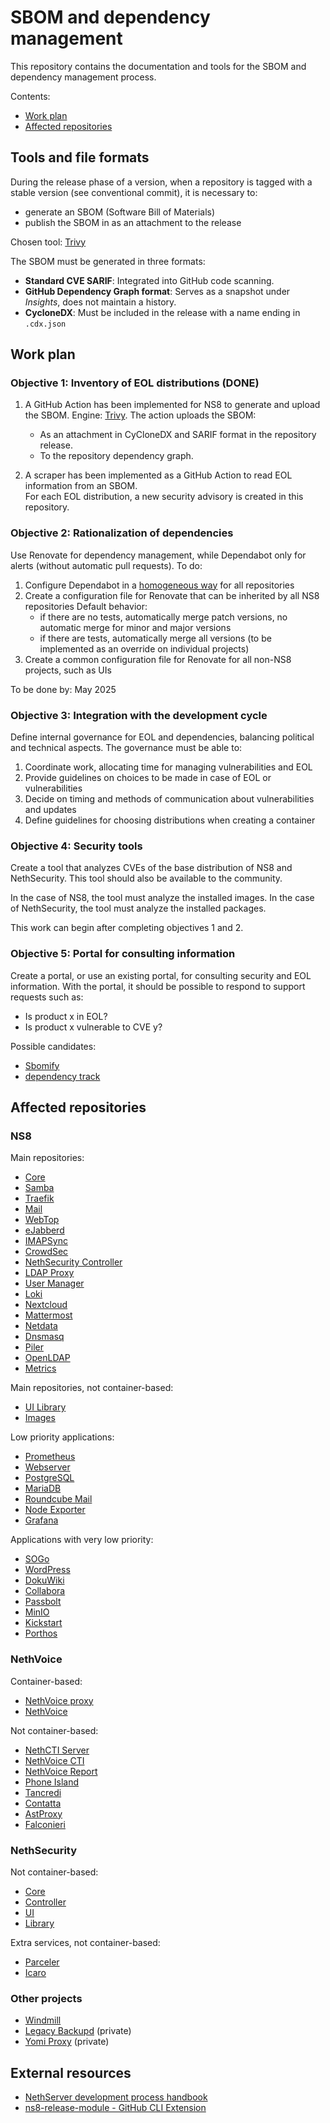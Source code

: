 # SBOM and dependency management

This repository contains the documentation and tools for the SBOM and dependency management process.

Contents:

- [Work plan](#work-plan)
- [Affected repositories](#affected-repositories)

## Tools and file formats

During the release phase of a version, when a repository is tagged with a stable version (see conventional commit), it is necessary to:

- generate an SBOM (Software Bill of Materials)
- publish the SBOM in  as an attachment to the release

Chosen tool: [Trivy](https://trivy.dev/latest/)

The SBOM must be generated in three formats:

- **Standard CVE SARIF**: Integrated into GitHub code scanning.
- **GitHub Dependency Graph format**: Serves as a snapshot under *Insights*, does not maintain a history.
- **CycloneDX**: Must be included in the release with a name ending in `.cdx.json`

## Work plan

### Objective 1: Inventory of EOL distributions (DONE)

1. A GitHub Action has been implemented for NS8 to generate and upload the SBOM. Engine: [Trivy](https://trivy.dev).
   The action uploads the SBOM:  
     - As an attachment in CyCloneDX and SARIF format in the repository release.  
     - To the repository dependency graph.  

2. A scraper has been implemented as a GitHub Action to read EOL information from an SBOM.  
   For each EOL distribution, a new security advisory is created in this repository.

### Objective 2: Rationalization of dependencies

Use Renovate for dependency management, while Dependabot only for alerts (without automatic pull requests).
To do:

1. Configure Dependabot in a [homogeneous way](https://docs.renovatebot.com/configuration-options/#vulnerabilityalerts) for all repositories
2. Create a configuration file for Renovate that can be inherited by all NS8 repositories
   Default behavior:
   - if there are no tests, automatically merge patch versions, no automatic merge for minor and major versions
   - if there are tests, automatically merge all versions (to be implemented as an override on individual projects)
3. Create a common configuration file for Renovate for all non-NS8 projects, such as UIs

To be done by: May 2025

### Objective 3: Integration with the development cycle

Define internal governance for EOL and dependencies, balancing political and technical aspects.
The governance must be able to:
1. Coordinate work, allocating time for managing vulnerabilities and EOL
2. Provide guidelines on choices to be made in case of EOL or vulnerabilities
3. Decide on timing and methods of communication about vulnerabilities and updates
4. Define guidelines for choosing distributions when creating a container

### Objective 4: Security tools

Create a tool that analyzes CVEs of the base distribution of NS8 and NethSecurity.
This tool should also be available to the community.

In the case of NS8, the tool must analyze the installed images.
In the case of NethSecurity, the tool must analyze the installed packages.

This work can begin after completing objectives 1 and 2.

### Objective 5: Portal for consulting information

Create a portal, or use an existing portal, for consulting security and EOL information.
With the portal, it should be possible to respond to support requests such as:

- Is product x in EOL?
- Is product x vulnerable to CVE y?

Possible candidates:
- [Sbomify](https://sbomify.com/)
- [dependency track](https://dependencytrack.org/)

## Affected repositories

### NS8

Main repositories:

- [Core](https://github.com/NethServer/ns8-core)
- [Samba](https://github.com/NethServer/ns8-samba)
- [Traefik](https://github.com/NethServer/ns8-traefik)
- [Mail](https://github.com/NethServer/ns8-mail)
- [WebTop](https://github.com/NethServer/ns8-webtop)
- [eJabberd](https://github.com/NethServer/ns8-ejabberd)
- [IMAPSync](https://github.com/NethServer/ns8-imapsync)
- [CrowdSec](https://github.com/NethServer/ns8-crowdsec)
- [NethSecurity Controller](https://github.com/NethServer/ns8-nethsecurity-controller)
- [LDAP Proxy](https://github.com/NethServer/ns8-ldapproxy)
- [User Manager](https://github.com/NethServer/ns8-user-manager)
- [Loki](https://github.com/NethServer/ns8-loki)
- [Nextcloud](https://github.com/NethServer/ns8-nextcloud)
- [Mattermost](https://github.com/NethServer/ns8-mattermost)
- [Netdata](https://github.com/NethServer/ns8-netdata)
- [Dnsmasq](https://github.com/NethServer/ns8-dnsmasq)
- [Piler](https://github.com/NethServer/ns8-piler)
- [OpenLDAP](https://github.com/NethServer/ns8-openldap)
- [Metrics](https://github.com/NethServer/ns8-metrics)

Main repositories, not container-based:

- [UI Library](https://github.com/NethServer/ns8-ui-lib)
- [Images](https://github.com/NethServer/ns8-images)

Low priority applications:

- [Prometheus](https://github.com/NethServer/ns8-prometheus)
- [Webserver](https://github.com/NethServer/ns8-webserver)
- [PostgreSQL](https://github.com/NethServer/ns8-postgresql)
- [MariaDB](https://github.com/NethServer/ns8-mariadb)
- [Roundcube Mail](https://github.com/NethServer/ns8-roundcubemail)
- [Node Exporter](https://github.com/NethServer/ns8-node_exporter)
- [Grafana](https://github.com/NethServer/ns8-grafana)

Applications with very low priority:

- [SOGo](https://github.com/NethServer/ns8-sogo)
- [WordPress](https://github.com/NethServer/ns8-wordpress)
- [DokuWiki](https://github.com/NethServer/ns8-dokuwiki)
- [Collabora](https://github.com/NethServer/ns8-collabora)
- [Passbolt](https://github.com/NethServer/ns8-passbolt)
- [MinIO](https://github.com/NethServer/ns8-minio)
- [Kickstart](https://github.com/NethServer/ns8-kickstart)
- [Porthos](https://github.com/NethServer/ns8-porthos)

### NethVoice

Container-based:

- [NethVoice proxy](https://github.com/nethesis/ns8-nethvoice-proxy)
- [NethVoice](https://github.com/nethesis/ns8-nethvoice)

Not container-based:

- [NethCTI Server](https://github.com/nethesis/nethcti-server)
- [NethVoice CTI](https://github.com/nethesis/nethvoice-cti)
- [NethVoice Report](https://github.com/nethesis/nethvoice-report)
- [Phone Island](https://github.com/nethesis/phone-island)
- [Tancredi](https://github.com/nethesis/tancredi)
- [Contatta](https://github.com/nethesis/contatta/tree/ns8)
- [AstProxy](https://github.com/nethesis/astproxy)
- [Falconieri](https://github.com/nethesis/falconieri)

### NethSecurity

Not container-based:

- [Core](https://github.com/nethserver/nethsecurity)
- [Controller](https://github.com/nethserver/nethsecurity-controller)
- [UI](https://github.com/nethserver/nethsecurity-ui)
- [Library](https://github.com/NethServer/python3-nethsec)

Extra services, not container-based:

- [Parceler](https://github.com/nethesis/parceler)
- [Icaro](https://github.com/nethesis/icaro)

### Other projects

- [Windmill](https://github.com/nethesis/windmill)
- [Legacy Backupd](https://github.com/nethesis/legacy_backupd) (private)
- [Yomi Proxy](https://github.com/nethesis/yomi-proxy) (private)

## External resources

- [NethServer development process handbook](https://handbook.nethserver.org/)
- [ns8-release-module - GitHub CLI Extension](https://github.com/NethServer/gh-ns8-release-module)
